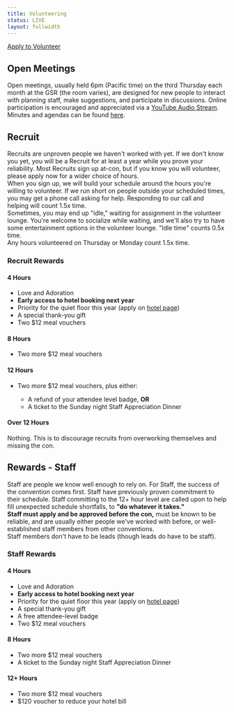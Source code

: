 ```yaml
---
title: Volunteering
status: LIVE
layout: fullwidth
---
```

<div class="page-wrapper">
<p class="textcenter"><a class="button" href="https://reg.goblfc.org/apply/volunteer">Apply to Volunteer</a></p>
</div>

<div class="one-full bg-one">
<div class="page-wrapper">

## Open Meetings

Open meetings, usually held 6pm (Pacific time) on the third Thursday each month at the GSR (the room varies), are designed for new people to interact with planning staff, make suggestions, and participate in discussions. Online participation is encouraged and appreciated via a <a href="https://www.youtube.com/c/BiggestlittlefurconOrg" target="_blank">YouTube Audio Stream</a>. Minutes and agendas can be found <a href="https://drive.google.com/folderview?id=0B93xZv0lzNSAaW1yTFh3a2JkQlU" target="_blank">here</a>.

<!--<small>**NOTE**: Sometimes the date and time are different, check <a href="http://www.twitter.com/biggestlittlefc" target="_blank">Twitter</a> for updates.</small>

- **Thursday Feb 15, GSR, Whitney Room.** 6pm for leads and 2nds, 7pm for general session-->

<div class="clear"></div>
</div>
</div>

<div class="one-full bg-two">
<div class="page-wrapper">

## Recruit
Recruits are unproven people we haven't worked with yet. If we don't know you yet, you will be a Recruit for at least a year while you prove your reliability. Most Recruits sign up at-con, but if you know you will volunteer, please apply now for a wider choice of hours.
<br>  When you sign up, we will build your schedule around the hours you're willing to volunteer. If we run short on people outside your scheduled times, you may get a phone call asking for help. Responding to our call and helping will count 1.5x time.
<br>  Sometimes, you may end up "idle," waiting for assignment in the volunteer lounge. You're welcome to socialize while waiting, and we'll also try to have some entertainment options in the volunteer lounge. "Idle time" counts 0.5x time.
<br>  Any hours volunteered on Thursday or Monday count 1.5x time.

### Recruit Rewards
  
#### 4 Hours
<ul><li>Love and Adoration</li>
<li> <strong>Early access to hotel booking next year</strong> </li>
<li>Priority for the quiet floor this year (apply on <a href="/hotel/">hotel page</a>)</li>
<li>A special thank-you gift</li>
<li>Two $12 meal vouchers</li></ul>

#### 8 Hours
<ul><li>Two more $12 meal vouchers</li></ul>

#### 12 Hours
<ul><li>Two more $12 meal vouchers, plus either:</li>
<ul><li>A refund of your attendee level badge, <strong>OR</strong> </li>
<li>A ticket to the Sunday night Staff Appreciation Dinner</li></ul></ul>

#### Over 12 Hours
Nothing. This is to discourage recruits from overworking themselves and missing the con.

## Rewards - Staff
Staff are people we know well enough to rely on. For Staff, the success of the convention comes first. Staff have previously proven commitment to their schedule. Staff committing to the 12+ hour level are called upon to help fill unexpected schedule shortfalls, to **"do whatever it takes."**
<br>  **Staff must apply and be approved before the con,** must be known to be reliable, and are usually either people we've worked with before, or well-established staff members from other conventions.
<br>  Staff members don't have to be leads (though leads do have to be staff).

### Staff Rewards

#### 4 Hours
<ul><li>Love and Adoration</li>
<li><strong>Early access to hotel booking next year</strong></li>
<li>Priority for the quiet floor this year (apply on <a href="/hotel/">hotel page</a>)</li>
<li>A special thank-you gift</li>
<li>A free attendee-level badge</li>
<li>Two $12 meal vouchers</li></ul>

#### 8 Hours
<ul><li>Two more $12 meal vouchers</li>
<li>A ticket to the Sunday night Staff Appreciation Dinner</li></ul>

#### 12+ Hours
<ul><li>Two more $12 meal vouchers</li>
<li>$120 voucher to reduce your hotel bill</li></ul>

<div class="clear"></div>
</div>
</div>
